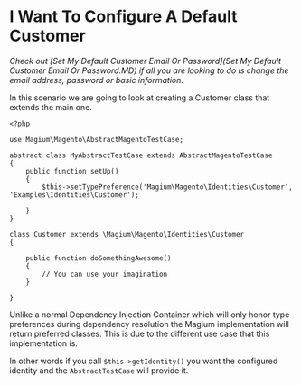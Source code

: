 # I Want To Configure A Default Customer

*Check out [Set My Default Customer Email Or Password](Set My Default Customer Email Or Password.MD) if all you are looking to do is change the email address,  password or basic information.*

In this scenario we are going to look at creating a Customer class that extends the main one.

```
<?php

use Magium\Magento\AbstractMagentoTestCase;

abstract class MyAbstractTestCase extends AbstractMagentoTestCase
{
    public function setUp()
    {
        $this->setTypePreference('Magium\Magento\Identities\Customer', 'Examples\Identities\Customer');

    }
}

class Customer extends \Magium\Magento\Identities\Customer
{

    public function doSomethingAwesome()
    {
        // You can use your imagination
    }

}
```

Unlike a normal Dependency Injection Container which will only honor type preferences during dependency resolution the Magium implementation will return preferred classes.  This is due to the different use case that this implementation is.

In other words if you call `$this->getIdentity()` you want the configured identity and the `AbstractTestCase` will provide it.